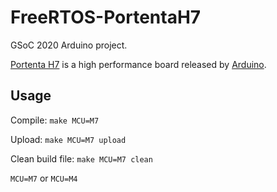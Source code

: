 # FreeRTOS-PortentaH7

GSoC 2020 Arduino project.

[Portenta H7](https://www.arduino.cc/pro/hardware/product/portenta-h7) is a high performance board released by [Arduino](https://www.arduino.cc).

## Usage

Compile:
`make MCU=M7`

Upload:
`make MCU=M7 upload`

Clean build file:
`make MCU=M7 clean`

`MCU=M7` or `MCU=M4`
